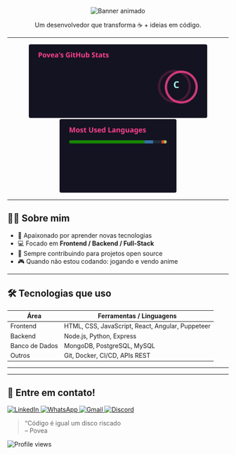 <!-- Cabeçalho / arte -->
<p align="center">
  <img src="https://camo.githubusercontent.com/64caf9016869591bbcf79720ad78d0645d4ae11549961c8f47f9cb595838b2e3/68747470733a2f2f63646e612e61727473746174696f6e2e636f6d2f702f6173736574732f696d616765732f696d616765732f3032312f3732302f3932302f6f726967696e616c2f706978656c2d6a6566662d6d6172696f2e6769663f31353732373039343333" alt="Banner animado" height="300px" width="100%"/>
</p>

<p align="center">Um desenvolvedor que transforma ☕ + ideias em código.</p>

---

<div align="center">
  <!-- Stats gerais -->
  <img align="center" height="170" src="assets/github-stats.svg" alt="GitHub Stats"/>

  <!-- Top Linguagens -->
  <img align="center" height="170" src="assets/top-langs.svg" alt="Top Languages"/>
</div>

---

## 👨‍💻 Sobre mim

- 🧠 Apaixonado por aprender novas tecnologias  
- 💻 Focado em **Frontend / Backend / Full-Stack**  
- 🔄 Sempre contribuindo para projetos open source  
- 🎮 Quando não estou codando: jogando e vendo anime  

---

## 🛠 Tecnologias que uso

| Área | Ferramentas / Linguagens |
|------|--------------------------|
| Frontend | HTML, CSS, JavaScript, React, Angular, Puppeteer |
| Backend | Node.js, Python, Express|
| Banco de Dados | MongoDB, PostgreSQL, MySQL |
| Outros | Git, Docker, CI/CD, APIs REST |

---



---

## 🤝 Entre em contato!

<a href="https://www.linkedin.com/in/daniel-povea-507893222/" target="_blank">
  <img src="https://img.shields.io/badge/-LinkedIn-%230077B5?style=for-the-badge&logo=linkedin&logoColor=white" alt="LinkedIn">
</a>

<a href="https://wa.me/5511998105896?text=Olá%20Daniel!" target="_blank">
  <img src="https://img.shields.io/badge/-WhatsApp-%2317BF63?style=for-the-badge&logo=whatsapp&logoColor=white" alt="WhatsApp">
</a>

<a href="mailto:danieldpcaires@gmail.com" target="_blank">
  <img src="https://img.shields.io/badge/-Gmail-%23333?style=for-the-badge&logo=gmail&logoColor=white" alt="Gmail">
</a>

<a href="https://discord.com/users/povea" target="_blank">
  <img src="https://img.shields.io/badge/-Discord-%235865F2?style=for-the-badge&logo=discord&logoColor=white" alt="Discord">
</a>

> “Código é igual um disco riscado  
> – Povea
<p align="left">
  <!-- Contador de visitas -->
  <img src="https://komarev.com/ghpvc/?username=DPoveaa&label=Profile%20views&color=blue&style=plastic" alt="Profile views" />
</p>
